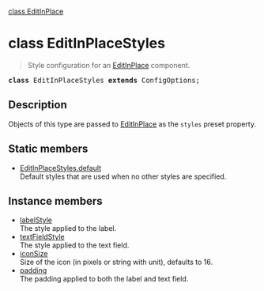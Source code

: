 [class EditInPlace](EditInPlace.md)

# class EditInPlaceStyles

> Style configuration for an [EditInPlace](EditInPlace.md) component.

<pre class="docgen_signature"><b>class</b> EditInPlaceStyles <b>extends</b> ConfigOptions;</pre>

## Description

Objects of this type are passed to [EditInPlace](EditInPlace.md) as the `styles` preset property.

## Static members

- [<!--{ref:property}-->EditInPlaceStyles.default](EditInPlaceStyles_default.md) <!--{refchip:static}-->\
    Default styles that are used when no other styles are specified.

## Instance members

- [<!--{ref:property}-->labelStyle](EditInPlaceStyles_labelStyle.md) \
    The style applied to the label.
- [<!--{ref:property}-->textFieldStyle](EditInPlaceStyles_textFieldStyle.md) \
    The style applied to the text field.
- [<!--{ref:property}-->iconSize](EditInPlaceStyles_iconSize.md) \
    Size of the icon (in pixels or string with unit), defaults to 16.
- [<!--{ref:property}-->padding](EditInPlaceStyles_padding.md) \
    The padding applied to both the label and text field.